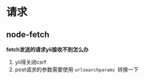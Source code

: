 # 请求


## node-fetch



**fetch发送的请求yii接收不到怎么办**
1. yii得关闭csrf
2. post请求的参数需要使用 `urlsearchparams `转换一下



